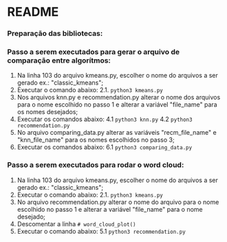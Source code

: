 # README

 
### Preparação das bibliotecas:

### Passo a serem executados para gerar o arquivo de comparação entre algorítmos:

	 
 1. Na linha 103 do arquivo kmeans.py, escolher o nome do arquivos a ser gerado ex.: "classic_kmeans";
 2. Executar o comando abaixo:
 2.1. `python3 kmeans.py`
 3. Nos arquivos knn.py e recommendation.py alterar o nome dos arquivos para o nome escolhido no passo 1 e alterar a variável "file_name" para os nomes desejados;
 4. Executar os comandos abaixo:
 4.1 `python3 knn.py`
 4.2 `python3 recommendation.py`
 5. No arquivo comparing_data.py alterar as variáveis "recm_file_name" e "knn_file_name" para os nomes escolhidos no passo 3;
 6.  Executar os comandos abaixo:
 6.1 `python3 comparing_data.py`
 

### Passo a serem executados para rodar o word cloud:

	 
 1. Na linha 103 do arquivo kmeans.py, escolher o nome do arquivos a ser gerado ex.: "classic_kmeans";
 2. Executar o comando abaixo:
 2.1. `python3 kmeans.py`
 3. No arquivo recommendation.py alterar o nome do arquivo para o nome escolhido no passo 1 e alterar a variável "file_name" para o nome desejado;
 4. Descomentar a linha `# word_cloud_plot()`
 5. Executar o comando abaixo:
 5.1 `python3 recommendation.py`

